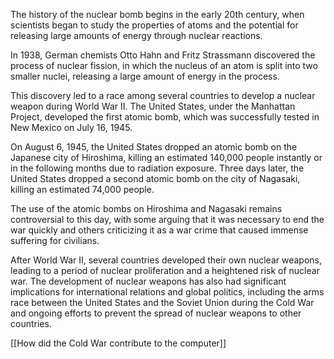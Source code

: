 The history of the nuclear bomb begins in the early 20th century, when scientists began to study the properties of atoms and the potential for releasing large amounts of energy through nuclear reactions.

In 1938, German chemists Otto Hahn and Fritz Strassmann discovered the process of nuclear fission, in which the nucleus of an atom is split into two smaller nuclei, releasing a large amount of energy in the process.

This discovery led to a race among several countries to develop a nuclear weapon during World War II. The United States, under the Manhattan Project, developed the first atomic bomb, which was successfully tested in New Mexico on July 16, 1945.

On August 6, 1945, the United States dropped an atomic bomb on the Japanese city of Hiroshima, killing an estimated 140,000 people instantly or in the following months due to radiation exposure. Three days later, the United States dropped a second atomic bomb on the city of Nagasaki, killing an estimated 74,000 people.

The use of the atomic bombs on Hiroshima and Nagasaki remains controversial to this day, with some arguing that it was necessary to end the war quickly and others criticizing it as a war crime that caused immense suffering for civilians.

After World War II, several countries developed their own nuclear weapons, leading to a period of nuclear proliferation and a heightened risk of nuclear war. The development of nuclear weapons has also had significant implications for international relations and global politics, including the arms race between the United States and the Soviet Union during the Cold War and ongoing efforts to prevent the spread of nuclear weapons to other countries.

[[How did the Cold War contribute to the computer]] 